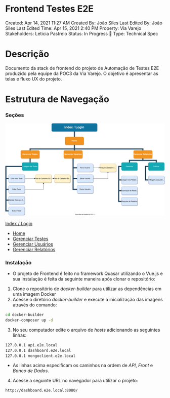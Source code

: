 # Frontend Testes E2E

Created: Apr 14, 2021 11:27 AM
Created By: João Siles
Last Edited By: João Siles
Last Edited Time: Apr 15, 2021 2:40 PM
Property: Via Varejo
Stakeholders: Leticia Pastrelo
Status: In Progress 🙌
Type: Technical Spec

# Descrição

Documento da stack de frontend do projeto de Automação de Testes E2E produzido pela equipe da POC3 da Via Varejo. O objetivo é apresentar as telas e fluxo UX do projeto.

# Estrutura de Navegação

### Seções

![docs/navegacao.svg](docs/navegacao.svg)

[Index / Login](docs/Index.md)

- [Home](docs/Index/Home.md)
- [Gerenciar Testes](docs/Index/Home/GerenciarTestes.md)
- [Gerenciar Usuários](docs/Index/Home/GerenciarUsuarios.md)
- [Gerenciar Relatórios](docs/Index/Home/GerenciarRelatorios.md)

### Instalação

- O projeto de Frontend é feito no framework Quasar utilizando o Vue.js e sua instalação é feita da seguinte maneira após clonar o repositório:
1. Clone o repositório de *docker-builder* para utilizar as dependências em uma imagem Docker
2. Acesse o diretório *docker-builder* e execute a inicialização das imagens através do comando:

```bash
cd docker-builder
docker-composer up -d
```

3. No seu computador edite o arquivo de *hosts* adicionando as seguintes linhas:

```bash
127.0.0.1 api.e2e.local
127.0.0.1 dashboard.e2e.local
127.0.0.1 mongoclient.e2e.local
```

- As linhas acima especificam os caminhos na ordem de *API*, *Front* e *Banco de Dados*.

4.  Acesse a seguinte URL no navegador para utilizar o projeto:

```bash
http://dashboard.e2e.local:8080/
```
